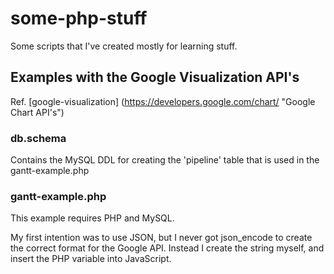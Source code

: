 # some-php-stuff
Some scripts that I've created mostly for learning stuff.



## Examples with the Google Visualization API's

Ref. [google-visualization] (https://developers.google.com/chart/ "Google Chart API's")

### db.schema
Contains the MySQL DDL for creating the 'pipeline' table that is used in the gantt-example.php

### gantt-example.php
This example requires PHP and MySQL.

My first intention was to use JSON, but I never got json_encode to create the correct format for the Google API.
Instead I create the string myself, and insert the PHP variable into JavaScript.
